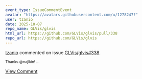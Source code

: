 ```yaml
---
event_type: IssueCommentEvent
avatar: "https://avatars.githubusercontent.com/u/1278247?"
user: tzanio
date: 2025-10-07
repo_name: GLVis/glvis
html_url: https://github.com/GLVis/glvis/pull/338
repo_url: https://github.com/GLVis/glvis
---
```


<a href='https://github.com/tzanio' target='_blank'>tzanio</a> commented on issue <a href='https://github.com/GLVis/glvis/pull/338' target='_blank'>GLVis/glvis#338</a>.

<small>Thanks @najlkin!...</small>

<a href='https://github.com/GLVis/glvis/pull/338' target='_blank'>View Comment</a>